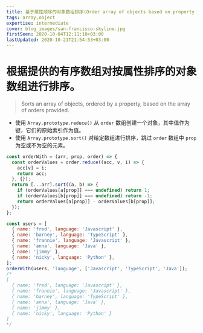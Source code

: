 ```yaml
---
title: 基于属性顺序的对象数组排序(Order array of objects based on property order)
tags: array,object
expertise: intermediate
cover: blog_images/san-francisco-skyline.jpg
firstSeen: 2020-10-04T12:11:10+03:00
lastUpdated: 2020-10-21T21:54:53+03:00
---
```


# 根据提供的有序数组对按属性排序的对象数组进行排序。
> Sorts an array of objects, ordered by a property, based on the array of orders provided.

- 使用 `Array.prototype.reduce()` 从 `order` 数组创建一个对象，其中值作为键，它们的原始索引作为值。
- 使用 `Array.prototype.sort()` 对给定数组进行排序，跳过 `order` 数组中 `prop` 为空或不为空的元素。

```js
const orderWith = (arr, prop, order) => {
  const orderValues = order.reduce((acc, v, i) => {
    acc[v] = i;
    return acc;
  }, {});
  return [...arr].sort((a, b) => {
    if (orderValues[a[prop]] === undefined) return 1;
    if (orderValues[b[prop]] === undefined) return -1;
    return orderValues[a[prop]] - orderValues[b[prop]];
  });
};
```

```js
const users = [
  { name: 'fred', language: 'Javascript' },
  { name: 'barney', language: 'TypeScript' },
  { name: 'frannie', language: 'Javascript' },
  { name: 'anna', language: 'Java' },
  { name: 'jimmy' },
  { name: 'nicky', language: 'Python' },
];
orderWith(users, 'language', ['Javascript', 'TypeScript', 'Java']);
/*
[
  { name: 'fred', language: 'Javascript' },
  { name: 'frannie', language: 'Javascript' },
  { name: 'barney', language: 'TypeScript' },
  { name: 'anna', language: 'Java' },
  { name: 'jimmy' },
  { name: 'nicky', language: 'Python' }
]
*/
```
